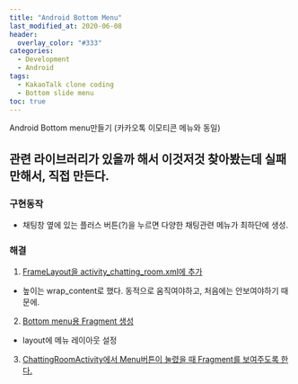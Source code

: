 ```yaml
---
title: "Android Bottom Menu"
last_modified_at: 2020-06-08
header:
  overlay_color: "#333"
categories:
  - Development
  - Android
tags:
  - KakaoTalk clone coding
  - Bottom slide menu
toc: true
---
```


Android Bottom menu만들기 (카카오톡 이모티콘 메뉴와 동일)

## 관련 라이브러리가 있을까 해서 이것저것 찾아봤는데 실패만해서, 직접 만든다.

### 구현동작

  * 채팅창 옆에 있는 플러스 버튼(?)을 누르면 다양한 채팅관련 메뉴가 최하단에 생성.

### 해결

1. [FrameLayout을 activity_chatting_room.xml에 추가](https://github.com/flowertaekk-dev/cloneKakaoTalk/blob/master/app/src/main/res/layout/activity_chatting_room.xml)
  * 높이는 wrap_content로 했다. 동적으로 움직여야하고, 처음에는 안보여야하기 때문에.
2. [Bottom menu용 Fragment 생성](https://github.com/flowertaekk-dev/cloneKakaoTalk/blob/master/app/src/main/java/com/example/clonekakaotalk/utils/footer/chattingRoom/FragmentChattingRoomBottomMenu.java)
  * layout에 메뉴 레이아웃 설정
3. [ChattingRoomActivity에서 Menu버튼이 눌렸을 때 Fragment를 보여주도록 한다.](https://github.com/flowertaekk-dev/cloneKakaoTalk/blob/master/app/src/main/java/com/example/clonekakaotalk/ChattingRoomActivity.java)

